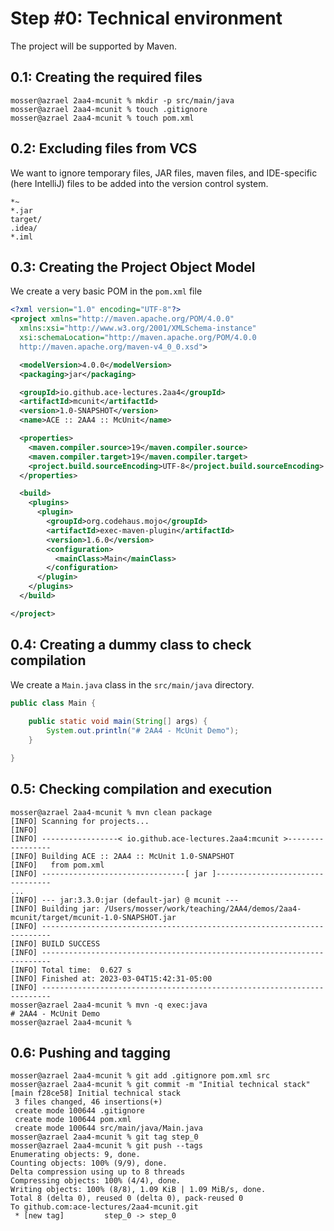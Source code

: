 # Step #0: Technical environment

The project will be supported by Maven.

## 0.1: Creating the required files

```
mosser@azrael 2aa4-mcunit % mkdir -p src/main/java 
mosser@azrael 2aa4-mcunit % touch .gitignore
mosser@azrael 2aa4-mcunit % touch pom.xml
```

## 0.2: Excluding files from VCS

We want to ignore temporary files, JAR files, maven files, and IDE-specific (here IntelliJ) files to be added into the version control system.

```
*~
*.jar
target/
.idea/
*.iml
```

## 0.3: Creating the Project Object Model

We create a very basic POM in the `pom.xml` file

```xml
<?xml version="1.0" encoding="UTF-8"?>
<project xmlns="http://maven.apache.org/POM/4.0.0"
  xmlns:xsi="http://www.w3.org/2001/XMLSchema-instance"
  xsi:schemaLocation="http://maven.apache.org/POM/4.0.0
  http://maven.apache.org/maven-v4_0_0.xsd">

  <modelVersion>4.0.0</modelVersion>
  <packaging>jar</packaging>

  <groupId>io.github.ace-lectures.2aa4</groupId>
  <artifactId>mcunit</artifactId>
  <version>1.0-SNAPSHOT</version>
  <name>ACE :: 2AA4 :: McUnit</name>

  <properties>
    <maven.compiler.source>19</maven.compiler.source>
    <maven.compiler.target>19</maven.compiler.target>
    <project.build.sourceEncoding>UTF-8</project.build.sourceEncoding>
  </properties>

  <build>
    <plugins>
      <plugin>
        <groupId>org.codehaus.mojo</groupId>
        <artifactId>exec-maven-plugin</artifactId>
        <version>1.6.0</version>
        <configuration>
          <mainClass>Main</mainClass>
        </configuration>
      </plugin>
    </plugins>
  </build>

</project>
```

## 0.4: Creating a dummy class to check compilation

We create a `Main.java` class in the `src/main/java` directory.

```java
public class Main {
    
    public static void main(String[] args) {
        System.out.println("# 2AA4 - McUnit Demo");
    }

}
```

## 0.5: Checking compilation and execution

```
mosser@azrael 2aa4-mcunit % mvn clean package
[INFO] Scanning for projects...
[INFO] 
[INFO] -----------------< io.github.ace-lectures.2aa4:mcunit >-----------------
[INFO] Building ACE :: 2AA4 :: McUnit 1.0-SNAPSHOT
[INFO]   from pom.xml
[INFO] --------------------------------[ jar ]---------------------------------
...
[INFO] --- jar:3.3.0:jar (default-jar) @ mcunit ---
[INFO] Building jar: /Users/mosser/work/teaching/2AA4/demos/2aa4-mcunit/target/mcunit-1.0-SNAPSHOT.jar
[INFO] ------------------------------------------------------------------------
[INFO] BUILD SUCCESS
[INFO] ------------------------------------------------------------------------
[INFO] Total time:  0.627 s
[INFO] Finished at: 2023-03-04T15:42:31-05:00
[INFO] ------------------------------------------------------------------------
mosser@azrael 2aa4-mcunit % mvn -q exec:java 
# 2AA4 - McUnit Demo
mosser@azrael 2aa4-mcunit % 
```

## 0.6: Pushing and tagging

```
mosser@azrael 2aa4-mcunit % git add .gitignore pom.xml src 
mosser@azrael 2aa4-mcunit % git commit -m "Initial technical stack"
[main f28ce58] Initial technical stack
 3 files changed, 46 insertions(+)
 create mode 100644 .gitignore
 create mode 100644 pom.xml
 create mode 100644 src/main/java/Main.java
mosser@azrael 2aa4-mcunit % git tag step_0 
mosser@azrael 2aa4-mcunit % git push --tags
Enumerating objects: 9, done.
Counting objects: 100% (9/9), done.
Delta compression using up to 8 threads
Compressing objects: 100% (4/4), done.
Writing objects: 100% (8/8), 1.09 KiB | 1.09 MiB/s, done.
Total 8 (delta 0), reused 0 (delta 0), pack-reused 0
To github.com:ace-lectures/2aa4-mcunit.git
 * [new tag]         step_0 -> step_0
```